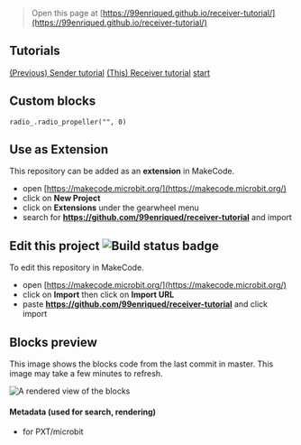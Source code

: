 
> Open this page at [https://99enriqued.github.io/receiver-tutorial/](https://99enriqued.github.io/receiver-tutorial/)

## Tutorials

[(Previous) Sender tutorial](https://makecode.microbit.org/#tutorial:github:99enriqued/sender-tutorial/tutorial)
[(This) Receiver tutorial](receiver-tutorial/tutorial) [start](https://makecode.microbit.org/#tutorial:github:99enriqued/receiver-tutorial/tutorial)

## Custom blocks

```blocks
radio_.radio_propeller("", 0)
```


## Use as Extension

This repository can be added as an **extension** in MakeCode.

* open [https://makecode.microbit.org/](https://makecode.microbit.org/)
* click on **New Project**
* click on **Extensions** under the gearwheel menu
* search for **https://github.com/99enriqued/receiver-tutorial** and import

## Edit this project ![Build status badge](https://github.com/99enriqued/receiver-tutorial/workflows/MakeCode/badge.svg)

To edit this repository in MakeCode.

* open [https://makecode.microbit.org/](https://makecode.microbit.org/)
* click on **Import** then click on **Import URL**
* paste **https://github.com/99enriqued/receiver-tutorial** and click import

## Blocks preview

This image shows the blocks code from the last commit in master.
This image may take a few minutes to refresh.

![A rendered view of the blocks](https://github.com/99enriqued/receiver-tutorial/raw/master/.github/makecode/blocks.png)

#### Metadata (used for search, rendering)

* for PXT/microbit
<script src="https://makecode.com/gh-pages-embed.js"></script><script>makeCodeRender("{{ site.makecode.home_url }}", "{{ site.github.owner_name }}/{{ site.github.repository_name }}");</script>
